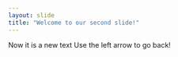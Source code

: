 ```yaml
---
layout: slide
title: "Welcome to our second slide!"
---
```

Now it is a new text
Use the left arrow to go back!
